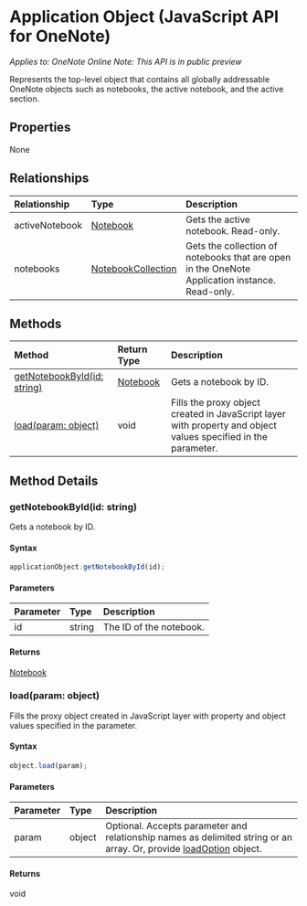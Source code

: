 # Application Object (JavaScript API for OneNote)

_Applies to: OneNote Online_
_Note: This API is in public preview_

Represents the top-level object that contains all globally addressable OneNote objects such as notebooks, the active notebook, and the active section.

## Properties

None

## Relationships
| Relationship | Type	|Description|
|:---------------|:--------|:----------|
|activeNotebook|[Notebook](notebook.md)|Gets the active notebook. Read-only.|
|notebooks|[NotebookCollection](notebookcollection.md)|Gets the collection of notebooks that are open in the OneNote Application instance. Read-only.|

## Methods

| Method		   | Return Type	|Description|
|:---------------|:--------|:----------|
|[getNotebookById(id: string)](#getnotebookbyidid-string)|[Notebook](notebook.md)|Gets a notebook by ID.|
|[load(param: object)](#loadparam-object)|void|Fills the proxy object created in JavaScript layer with property and object values specified in the parameter.|

## Method Details


### getNotebookById(id: string)
Gets a notebook by ID.

#### Syntax
```js
applicationObject.getNotebookById(id);
```

#### Parameters
| Parameter	   | Type	|Description|
|:---------------|:--------|:----------|
|id|string|The ID of the notebook.|

#### Returns
[Notebook](notebook.md)

### load(param: object)
Fills the proxy object created in JavaScript layer with property and object values specified in the parameter.

#### Syntax
```js
object.load(param);
```

#### Parameters
| Parameter	   | Type	|Description|
|:---------------|:--------|:----------|
|param|object|Optional. Accepts parameter and relationship names as delimited string or an array. Or, provide [loadOption](loadoption.md) object.|

#### Returns
void
